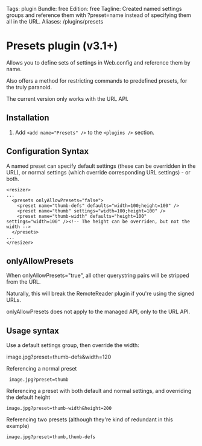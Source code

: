 Tags: plugin
Bundle: free
Edition: free
Tagline:  Created named settings groups and reference them with ?preset=name instead of specifying them all in the URL.
Aliases: /plugins/presets

# Presets plugin (v3.1+)

Allows you to define sets of settings in Web.config and reference them by name.

Also offers a method for restricting commands to predefined presets, for the truly paranoid.

The current version only works with the URL API.

## Installation

1. Add `<add name="Presets" />` to the `<plugins />` section.

## Configuration Syntax

A named preset can specify default settings (these can be overridden in the URL), or normal settings (which override corresponding URL settings) - or both. 

    <resizer>
    ...
      <presets onlyAllowPresets="false">
        <preset name="thumb-defs" defaults="width=100;height=100" />
        <preset name="thumb" settings="width=100;height=100" />
        <preset name="thumb-width" defaults="height=100" settings="width=100" /><!-- The height can be overriden, but not the width -->
      </presets>
    ...
    </resizer>

## onlyAllowPresets

When onlyAllowPresets="true", all other querystring pairs will be stripped from the URL. 

Naturally, this will break the RemoteReader plugin if you're using the signed URLs. 

onlyAllowPresets does not apply to the managed API, only to the URL API.

## Usage syntax

Use a default settings group, then override the width:

   image.jpg?preset=thumb-defs&width=120

Referencing a normal preset

     image.jpg?preset=thumb

Referencing a preset with both default and normal settings, and overriding the default height

    image.jpg?preset=thumb-width&height=200

Referencing two presets (although they're kind of redundant in this example)

    image.jpg?preset=thumb,thumb-defs
